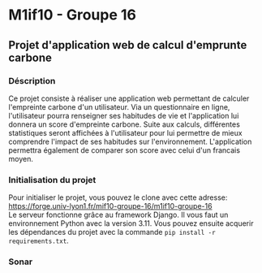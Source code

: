 # M1if10 - Groupe 16
## Projet d'application web de calcul d'emprunte carbone
### Déscription
Ce projet consiste à réaliser une application web permettant de calculer l'empreinte carbone d'un utilisateur. Via un questionnaire en ligne, l'utilisateur pourra renseigner ses habitudes de vie et l'application lui donnera un score d'empreinte carbone. Suite aux calculs, différentes statistiques seront affichées à l'utilisateur pour lui permettre de mieux comprendre l'impact de ses habitudes sur l'environnement. L'application permettra également de comparer son score avec celui d'un francais moyen.

### Initialisation du projet
Pour initialiser le projet, vous pouvez le clone avec cette adresse: https://forge.univ-lyon1.fr/mif10-groupe-16/m1if10-groupe-16  
Le serveur fonctionne grâce au framework Django. Il vous faut un environnement Python avec la version 3.11. Vous pouvez ensuite acquerir les dépendances du projet avec la commande `pip install -r requirements.txt`. 

### Sonar
